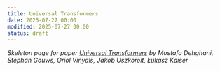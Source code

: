 ```yaml
---
title: Universal Transformers
date: 2025-07-27 00:00
modified: 2025-07-27 00:00
status: draft
---
```


*Skeleton page for paper [Universal Transformers](https://arxiv.org/abs/1807.03819) by Mostafa Dehghani, Stephan Gouws, Oriol Vinyals, Jakob Uszkoreit, Łukasz Kaiser*
